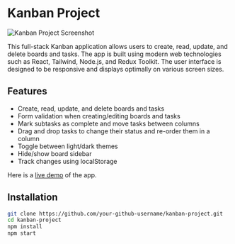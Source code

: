 # Kanban Project

![Kanban Project Screenshot](screenshot.png)

This full-stack Kanban application allows users to create, read, update, and delete boards and tasks. The app is built using modern web technologies such as React, Tailwind, Node.js, and Redux Toolkit. The user interface is designed to be responsive and displays optimally on various screen sizes.

## Features

- Create, read, update, and delete boards and tasks
- Form validation when creating/editing boards and tasks
- Mark subtasks as complete and move tasks between columns
- Drag and drop tasks to change their status and re-order them in a column
- Toggle between light/dark themes
- Hide/show board sidebar
- Track changes using localStorage

Here is a [live demo](https://your-live-demo-url.com) of the app.

## Installation

```sh
git clone https://github.com/your-github-username/kanban-project.git
cd kanban-project
npm install
npm start
